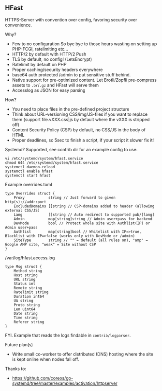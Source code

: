 HFast
-------------
HTTPS-Server with convention over config, favoring security over convenience.

Why?
- Few to no configuration
 So bye bye to those hours wasting on setting
 up PHP-FCGI, ratelimiting etc...
- HTTP/2 by default with HTTP/2 Push
- TLS by default, no config! (LetsEncrypt)
- Ratelimit by default on PHP
- Proper caching/security headers everywhere
- base64 auth protected /admin to put sensitive stuff behind.
- Native support for pre-optimized content. Let Brotli/Zopfli pre-compress assets
 to `.br`/`.gz` and HFast will serve them
- Accesslog as JSON for easy parsing

How?
- You need to place files in the pre-defined project structure
- Think about URL-versioning CSS/img/JS-files if you want to replace them (support file.vXXX.css|js by default where the vXXX is stripped off)
- Content Security Policy (CSP) by default, no CSS/JS in the body of HTML
- Proper deadlines, so 5sec to finish a script, if your script it slower fix it!

Systemd?
Supported, see contrib dir for an example config to use.
```
vi /etc/systemd/system/hfast.service
chmod 644 /etc/systemd/system/hfast.service
systemctl daemon-reload
systemctl enable hfast
systemctl start hfast
```

Example overrides.toml
```
type Overrides struct {
	Proxy           string // Just forward to given http(s)://addr:port
	ExcludedDomains []string // CSP-domains added to header (allowing external CSS/JS)
	Lang            []string // Auto redirect to supported pub/[lang]
	Admin           map[string]string // Admin user+pass for backend
	DevMode         bool // Protect whole site with Authlist(IP) or Admin user+pass
	Authlist        map[string]bool // Whitelist with IP=>true, Blacklist with IP=>false (works only with DevMode or /admin)
	SiteType        string // "" = default (all rules on), "amp" = Google AMP site, "weak" = Site without CSP
}
```

/var/log/hfast.access.log
```
type Msg struct {
	Method string
	Host string
	URL string
	Status int
	Remote string
	Ratelimit string
	Duration int64
	UA string
	Proto string
	Len uint64
	Date string
	Time string
	Referer string
}
```
FYI. Example that reads the logs findable in `contrib/logparser`.

Future plan(s)
- Write small co-worker to offer distributed (DNS)
 hosting where the site is kept online when nodes fall off.

Thanks to:
* https://github.com/coreos/go-systemd/tree/master/examples/activation/httpserver

